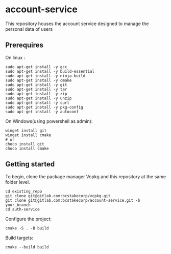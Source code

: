 # account-service
This repository houses the account service designed to manage the personal data of users

## Prerequires
On linux :
```
sudo apt-get install -y gcc
sudo apt-get install -y build-essential
sudo apt-get install -y ninja-build
sudo apt-get install -y cmake
sudo apt-get install -y git
sudo apt-get install -y tar
sudo apt-get install -y zip
sudo apt-get install -y unzip
sudo apt-get install -y curl
sudo apt-get install -y pkg-config
sudo apt-get install -y autoconf
```
On Windows(using powershell as admin):
```
winget install git
winget install cmake
# or
choco install git
choco install cmake
```
## Getting started
To begin, clone the package manager Vcpkg and this repository at the same folder level.
```
cd existing_repo
git clone git@gitlab.com:bcstakecorp/vcpkg.git
git clone git@gitlab.com:bcstakecorp/account-service.git -b your_branch
cd auth-service
```
Configure the project:
```
cmake -S . -B build
```

Build targets:
```
cmake --build build
```

